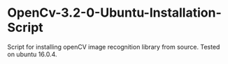 # OpenCv-3.2-0-Ubuntu-Installation-Script
Script for installing openCV image recognition library from source. Tested on ubuntu 16.0.4.
